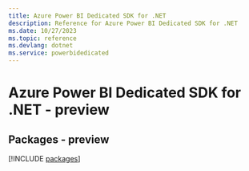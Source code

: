 ```yaml
---
title: Azure Power BI Dedicated SDK for .NET
description: Reference for Azure Power BI Dedicated SDK for .NET
ms.date: 10/27/2023
ms.topic: reference
ms.devlang: dotnet
ms.service: powerbidedicated
---
```

# Azure Power BI Dedicated SDK for .NET - preview
## Packages - preview
[!INCLUDE [packages](power-bi-dedicated-index.md)]